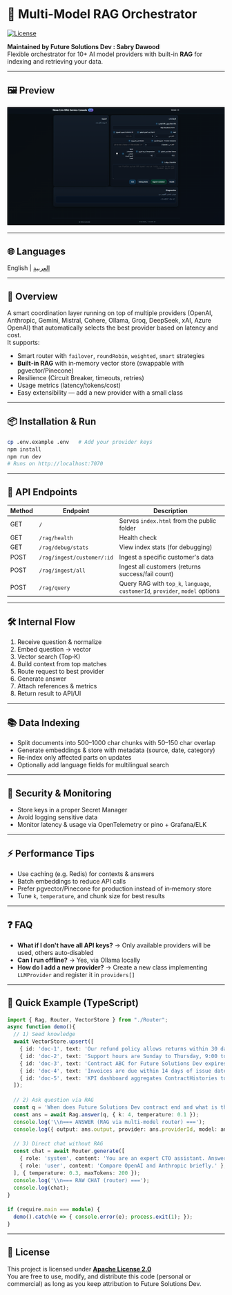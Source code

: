 # 🧠 Multi-Model RAG Orchestrator  

[![License](https://img.shields.io/badge/License-Apache_2.0-blue.svg)](./LICENSE)

**Maintained by Future Solutions Dev : Sabry Dawood**  
Flexible orchestrator for 10+ AI model providers with built-in **RAG** for indexing and retrieving your data.

---

## 🖼️ Preview

![Preview](Docs/Assets/Preview.png)

---

## 🌐 Languages

English | [العربية](Docs/README.ar.md)

---

## 🚀 Overview

A smart coordination layer running on top of multiple providers (OpenAI, Anthropic, Gemini, Mistral, Cohere, Ollama, Groq, DeepSeek, xAI, Azure OpenAI) that automatically selects the best provider based on latency and cost.  
It supports:

- Smart router with `failover`, `roundRobin`, `weighted`, `smart` strategies
- **Built‑in RAG** with in‑memory vector store (swappable with pgvector/Pinecone)
- Resilience (Circuit Breaker, timeouts, retries)
- Usage metrics (latency/tokens/cost)
- Easy extensibility — add a new provider with a small class

---

## 📦 Installation & Run

```bash
cp .env.example .env   # Add your provider keys
npm install
npm run dev
# Runs on http://localhost:7070
```

---

## 🔌 API Endpoints

| Method | Endpoint                     | Description |
|-------|------------------------------|-------------|
| GET   | `/`                          | Serves `index.html` from the public folder |
| GET   | `/rag/health`                | Health check |
| GET   | `/rag/debug/stats`           | View index stats (for debugging) |
| POST  | `/rag/ingest/customer/:id`   | Ingest a specific customer's data |
| POST  | `/rag/ingest/all`            | Ingest all customers (returns success/fail count) |
| POST  | `/rag/query`                 | Query RAG with `top_k`, `language`, `customerId`, `provider`, `model` options |

---

## 🛠️ Internal Flow

1. Receive question & normalize  
2. Embed question → vector  
3. Vector search (Top‑K)  
4. Build context from top matches  
5. Route request to best provider  
6. Generate answer  
7. Attach references & metrics  
8. Return result to API/UI  

---

## 📚 Data Indexing

- Split documents into 500–1000 char chunks with 50–150 char overlap
- Generate embeddings & store with metadata (source, date, category)
- Re‑index only affected parts on updates
- Optionally add language fields for multilingual search

---

## 🔐 Security & Monitoring

- Store keys in a proper Secret Manager
- Avoid logging sensitive data
- Monitor latency & usage via OpenTelemetry or pino + Grafana/ELK

---

## ⚡ Performance Tips

- Use caching (e.g. Redis) for contexts & answers
- Batch embeddings to reduce API calls
- Prefer pgvector/Pinecone for production instead of in‑memory store
- Tune `k`, `temperature`, and chunk size for best results

---

## ❓ FAQ

- **What if I don't have all API keys?** → Only available providers will be used, others auto‑disabled  
- **Can I run offline?** → Yes, via Ollama locally  
- **How do I add a new provider?** → Create a new class implementing `LLMProvider` and register it in `providers[]`  

---

## 🧾 Quick Example (TypeScript)

```ts
import { Rag, Router, VectorStore } from "./Router";
async function demo(){
  // 1) Seed knowledge
  await VectorStore.upsert([
    { id: 'doc-1', text: 'Our refund policy allows returns within 30 days of purchase for undamaged items.' },
    { id: 'doc-2', text: 'Support hours are Sunday to Thursday, 9:00 to 18:00 Africa/Cairo time.' },
    { id: 'doc-3', text: 'Contract ABC for Future Solutions Dev expires on 2025-10-12 with monthly fee 10,000 EGP.' },
    { id: 'doc-4', text: 'Invoices are due within 14 days of issue date unless otherwise stated.' },
    { id: 'doc-5', text: 'KPI dashboard aggregates ContractHistories to compute on-time payment rates.' },
  ]);

  // 2) Ask question via RAG
  const q = 'When does Future Solutions Dev contract end and what is the monthly fee?';
  const ans = await Rag.answer(q, { k: 4, temperature: 0.1 });
  console.log('\\n=== ANSWER (RAG via multi-model router) ===');
  console.log({ output: ans.output, provider: ans.providerId, model: ans.model, refs: ans.references });

  // 3) Direct chat without RAG
  const chat = await Router.generate([
    { role: 'system', content: 'You are an expert CTO assistant. Answer concisely.' },
    { role: 'user', content: 'Compare OpenAI and Anthropic briefly.' },
  ], { temperature: 0.3, maxTokens: 200 });
  console.log('\\n=== RAW CHAT (router) ===');
  console.log(chat);
}

if (require.main === module) {
  demo().catch(e => { console.error(e); process.exit(1); });
}
```

---

## 📜 License

This project is licensed under **[Apache License 2.0](./LICENSE)**  
You are free to use, modify, and distribute this code (personal or commercial) as long as you keep attribution to Future Solutions Dev.
